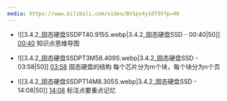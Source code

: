 ```yaml
---
media: https://www.bilibili.com/video/BV1ps4y1d73V?p=40
---
```


- ![[3.4.2_固态硬盘SSDPT40.915S.webp|3.4.2_固态硬盘SSD - 00:40|50]] [00:40](https://www.bilibili.com/video/BV1ps4y1d73V?p=40&t=40.915297#t=40.92) 知识点思维导图

- ![[3.4.2_固态硬盘SSDPT3M58.409S.webp|3.4.2_固态硬盘SSD - 03:58|50]] [03:58](https://www.bilibili.com/video/BV1ps4y1d73V?p=40&t=238.409163#t=03:58.41) 固态硬盘的结构  每个芯片分为m个块，每个块分为n个页

- ![[3.4.2_固态硬盘SSDPT14M8.305S.webp|3.4.2_固态硬盘SSD - 14:08|50]] [14:08](https://www.bilibili.com/video/BV1ps4y1d73V?p=40&t=848.304715#t=14:08.30) 标注点要重点记忆